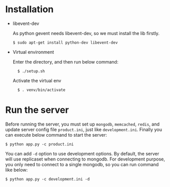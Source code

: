 # Installation

-   libevent-dev

    As python gevent needs libevent-dev, so we must install the lib firstly.

        $ sudo apt-get install python-dev libevent-dev

- Virtual environment

    Enter the directory, and then run below command:

        $ ./setup.sh

    Activate the virtual env

        $ . venv/bin/activate

# Run the server

Before running the server, you must set up `mongodb`, `memcached`, `redis`,
and update server config file `product.ini`, just like `development.ini`.
Finally you can execute below command to start the server:

    $ python app.py -c product.ini

You can add `-d` option to use development options. By default, the server
will use replicaset when connecting to mongodb. For development purpose, you
only need to connect to a single mongodb, so you can run command like below:

    $ python app.py -c development.ini -d
